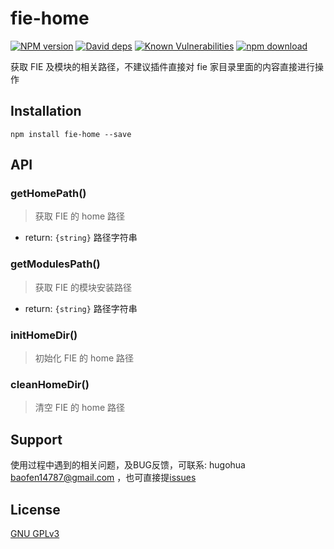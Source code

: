 # fie-home

[![NPM version][npm-image]][npm-url]
[![David deps][david-image]][david-url]
[![Known Vulnerabilities][snyk-image]][snyk-url]
[![npm download][download-image]][download-url]

[npm-image]: https://img.shields.io/npm/v/fie-home.svg?style=flat-square
[npm-url]: https://npmjs.org/package/fie-home
[david-image]: https://img.shields.io/david/cnpm/npminstall.svg?style=flat-square
[david-url]: https://david-dm.org/fieteam/fie-home
[snyk-image]: https://snyk.io/test/npm/fie-home/badge.svg?style=flat-square
[snyk-url]: https://snyk.io/test/npm/fie-home
[download-image]: https://img.shields.io/npm/dm/fie-home.svg?style=flat-square
[download-url]: https://npmjs.org/package/fie-home

获取 FIE 及模块的相关路径，不建议插件直接对 fie 家目录里面的内容直接进行操作


## Installation

```
npm install fie-home --save
```

## API

### getHomePath()

> 获取 FIE 的 home 路径

- return: `{string}` 路径字符串

### getModulesPath()

> 获取 FIE 的模块安装路径

- return: `{string}` 路径字符串


### initHomeDir()

> 初始化 FIE 的 home 路径


### cleanHomeDir()

> 清空 FIE 的 home 路径


## Support

使用过程中遇到的相关问题，及BUG反馈，可联系: hugohua <baofen14787@gmail.com> ，也可直接提[issues](https://github.com/fieteam/fie/issues/new)

## License

[GNU GPLv3](LICENSE)

